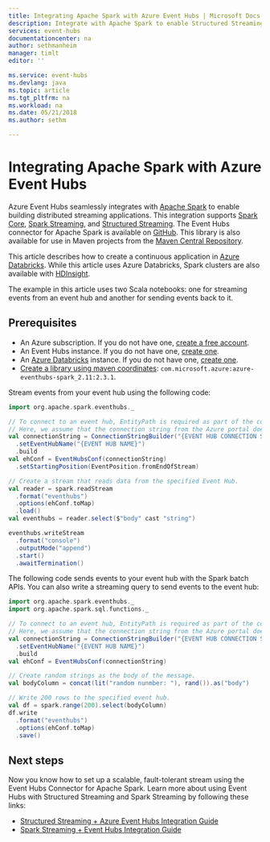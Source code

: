 ```yaml
---
title: Integrating Apache Spark with Azure Event Hubs | Microsoft Docs
description: Integrate with Apache Spark to enable Structured Streaming with Event Hubs
services: event-hubs
documentationcenter: na
author: sethmanheim
manager: timlt
editor: ''

ms.service: event-hubs
ms.devlang: java
ms.topic: article
ms.tgt_pltfrm: na
ms.workload: na
ms.date: 05/21/2018
ms.author: sethm

---
```


# Integrating Apache Spark with Azure Event Hubs

Azure Event Hubs seamlessly integrates with [Apache Spark](https://spark.apache.org/) to enable building distributed streaming applications. This integration supports [Spark Core](http://spark.apache.org/docs/latest/rdd-programming-guide.html), [Spark Streaming](http://spark.apache.org/docs/latest/streaming-programming-guide.html), and [Structured Streaming](https://spark.apache.org/docs/latest/structured-streaming-programming-guide.html). The Event Hubs connector for Apache Spark is available on [GitHub](https://github.com/Azure/azure-event-hubs-spark). This library is also available for use in Maven projects from the [Maven Central Repository](http://search.maven.org/#artifactdetails%7Ccom.microsoft.azure%7Cazure-eventhubs-spark_2.11%7C2.1.6%7C).

This article describes how to create a continuous application in [Azure Databricks](https://azure.microsoft.com/services/databricks/). While this article uses Azure Databricks, Spark clusters are also available with [HDInsight](../hdinsight/spark/apache-spark-overview.md).

The example in this article uses two Scala notebooks: one for streaming events from an event hub and another for sending events back to it.

## Prerequisites

* An Azure subscription. If you do not have one, [create a free account](https://azure.microsoft.com/free/?ref=microsoft.com&utm_source=microsoft.com&utm_medium=docs&utm_campaign=visualstudio).
* An Event Hubs instance. If you do not have one, [create one](event-hubs-create.md).
* An [Azure Databricks](https://azure.microsoft.com/services/databricks/) instance. If you do not have one, [create one](../azure-databricks/quickstart-create-databricks-workspace-portal.md).
* [Create a library using maven coordinates](https://docs.databricks.com/user-guide/libraries.html#upload-a-maven-package-or-spark-package): `com.microsoft.azure:azure‐eventhubs‐spark_2.11:2.3.1`.

Stream events from your event hub using the following code:

```scala
import org.apache.spark.eventhubs._

// To connect to an event hub, EntityPath is required as part of the connection string.
// Here, we assume that the connection string from the Azure portal does not have the EntityPath part.
val connectionString = ConnectionStringBuilder("{EVENT HUB CONNECTION STRING FROM AZURE PORTAL}")
  .setEventHubName("{EVENT HUB NAME}")
  .build 
val ehConf = EventHubsConf(connectionString)
  .setStartingPosition(EventPosition.fromEndOfStream)

// Create a stream that reads data from the specified Event Hub.
val reader = spark.readStream
  .format("eventhubs")
  .options(ehConf.toMap)
  .load()
val eventhubs = reader.select($"body" cast "string")

eventhubs.writeStream
  .format("console")
  .outputMode("append")
  .start()
  .awaitTermination()
```
The following code sends events to your event hub with the Spark batch APIs. You can also write a streaming query to send events to the event hub:

```scala
import org.apache.spark.eventhubs._
import org.apache.spark.sql.functions._

// To connect to an event hub, EntityPath is required as part of the connection string.
// Here, we assume that the connection string from the Azure portal does not have the EntityPath part.
val connectionString = ConnectionStringBuilder("{EVENT HUB CONNECTION STRING FROM AZURE PORTAL}")
  .setEventHubName("{EVENT HUB NAME}")
  .build
val ehConf = EventHubsConf(connectionString)

// Create random strings as the body of the message.
val bodyColumn = concat(lit("random nunmber: "), rand()).as("body")

// Write 200 rows to the specified event hub.
val df = spark.range(200).select(bodyColumn)
df.write
  .format("eventhubs")
  .options(ehConf.toMap)
  .save() 
```

## Next steps

Now you know how to set up a scalable, fault-tolerant stream using the Event Hubs Connector for Apache Spark. Learn more about using Event Hubs with Structured Streaming and Spark Streaming by following these links:

* [Structured Streaming + Azure Event Hubs Integration Guide](https://github.com/Azure/azure-event-hubs-spark/blob/master/docs/structured-streaming-eventhubs-integration.md)
* [Spark Streaming + Event Hubs Integration Guide](https://github.com/Azure/azure-event-hubs-spark/blob/master/docs/spark-streaming-eventhubs-integration.md)
